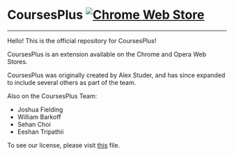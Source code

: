 # CoursesPlus [![Chrome Web Store](https://img.shields.io/chrome-web-store/d/pieincmodljnbihihjnapcmhdddhbpgi.svg)](https://chrome.google.com/webstore/detail/coursesplus/pieincmodljnbihihjnapcmhdddhbpgi)
---
Hello! This is the official repository for CoursesPlus!

CoursesPlus is an extension available on the Chrome and Opera Web Stores.

CoursesPlus was originally created by Alex Studer, and has since expanded to include several others as part of the team.

Also on the CoursesPlus Team:
* Joshua Fielding
* William Barkoff
* Sehan Choi
* Eeshan Tripathii

To see our license, please visit  [this](./LICENSE.txt) file.
